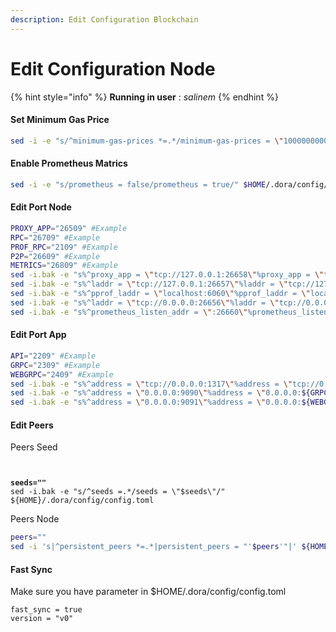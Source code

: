 ```yaml
---
description: Edit Configuration Blockchain
---
```


# Edit Configuration Node

{% hint style="info" %}
**Running in user** : _salinem_
{% endhint %}

#### Set Minimum Gas Price

```bash
sed -i -e "s/^minimum-gas-prices *=.*/minimum-gas-prices = \"100000000000peaka \"/" $HOME/.dora/config/app.toml
```

#### **Enable Prometheus Matrics**

```bash
sed -i -e "s/prometheus = false/prometheus = true/" $HOME/.dora/config/config.toml
```

#### Edit Port Node

```bash
PROXY_APP="26509" #Example
RPC="26709" #Example
PROF_RPC="2109" #Example
P2P="26609" #Example
METRICS="26809" #Example
sed -i.bak -e "s%^proxy_app = \"tcp://127.0.0.1:26658\"%proxy_app = \"tcp://127.0.0.1:${PROXY_APP}\"%" $HOME/.dora/config/config.toml 
sed -i.bak -e "s%^laddr = \"tcp://127.0.0.1:26657\"%laddr = \"tcp://127.0.0.1:${RPC}\"%" $HOME/.dora/config/config.toml 
sed -i.bak -e "s%^pprof_laddr = \"localhost:6060\"%pprof_laddr = \"localhost:${PROF_RPC}\"%" $HOME/.dora/config/config.toml 
sed -i.bak -e "s%^laddr = \"tcp://0.0.0.0:26656\"%laddr = \"tcp://0.0.0.0:${P2P}\"%" $HOME/.dora/config/config.toml 
sed -i.bak -e "s%^prometheus_listen_addr = \":26660\"%prometheus_listen_addr = \":${METRICS}\"%" $HOME/.dora/config/config.toml

```

#### Edit Port App

```bash
API="2209" #Example
GRPC="2309" #Example
WEBGRPC="2409" #Example
sed -i.bak -e "s%^address = \"tcp://0.0.0.0:1317\"%address = \"tcp://0.0.0.0:${API}\"%" $HOME/.dora/config/app.toml
sed -i.bak -e "s%^address = \"0.0.0.0:9090\"%address = \"0.0.0.0:${GRPC}\"%" $HOME/.dora/config/app.toml
sed -i.bak -e "s%^address = \"0.0.0.0:9091\"%address = \"0.0.0.0:${WEBGRPC}\"%" $HOME/.dora/config/app.toml
```

#### Edit Peers

Peers Seed

<pre class="language-bash"><code class="lang-bash">

<strong>seeds=""
</strong>sed -i.bak -e "s/^seeds =.*/seeds = \"$seeds\"/" ${HOME}/.dora/config/config.toml
</code></pre>

Peers Node

```bash
peers=""
sed -i 's|^persistent_peers *=.*|persistent_peers = "'$peers'"|' ${HOME}/.dora/config/config.toml
```

#### Fast Sync

Make sure you have parameter in $HOME/.dora/config/config.toml

```
fast_sync = true
version = "v0"
```
